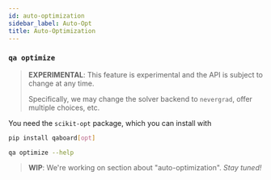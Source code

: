 ```yaml
---
id: auto-optimization
sidebar_label: Auto-Opt
title: Auto-Optimization
---
```



### `qa optimize`
> **EXPERIMENTAL**: This feature is experimental and the API is subject to change at any time.
> 
> Specifically, we may change the solver backend to `nevergrad`, offer multiple choices, etc.

You need the `scikit-opt` package, which you can install with
```bash
pip install qaboard[opt]
```

```bash
qa optimize --help
```

> **WIP**: We're working on section about "auto-optimization". *Stay tuned!*

